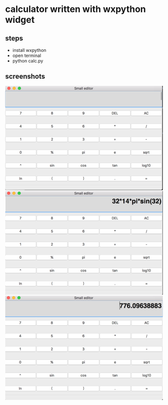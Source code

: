 # calculator written with wxpython widget

## steps
- install wxpython
- open terminal
- python calc.py

## screenshots
![](https://github.com/BlurtHeart/markdownphotos/blob/master/wxpython/calc1.png)
![](https://github.com/BlurtHeart/markdownphotos/blob/master/wxpython/cal2.png)
![](https://github.com/BlurtHeart/markdownphotos/blob/master/wxpython/calc3.png)
